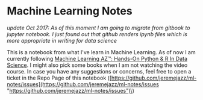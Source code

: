 # Machine Learning Notes
*update Oct 2017: As of this moment I am going to migrate from gitbook to jupyter notebook. I just found out that github renders ipynb files which is more appropriate in writing for data science*

This is a notebook from what I've learn in Machine Learning. As of now I am currently following [Machine Learning AZ™: Hands-On Python & R In Data Science](https://www.udemy.com/machinelearning/). I might also pick some books when I am not watching the video course. In case you have any suggestions or concerns, feel free to open a ticket in the Repo Page of this notebook \([https://github.com/jeremejazz/ml-notes/issues](https://github.com/jeremejazz/ml-notes/issues "https://github.com/jeremejazz/ml-notes/issues")\)

